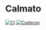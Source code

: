 # Calmato

[![CI](https://github.com/hasundue/Calmato.jl/workflows/CI/badge.svg)](https://github.com/hasundue/Calmato.jl/actions)
[![Codecov](https://codecov.io/gh/hasundue/Calmato.jl/branch/master/graph/badge.svg)](https://codecov.io/gh/hasundue/Calmato.jl)